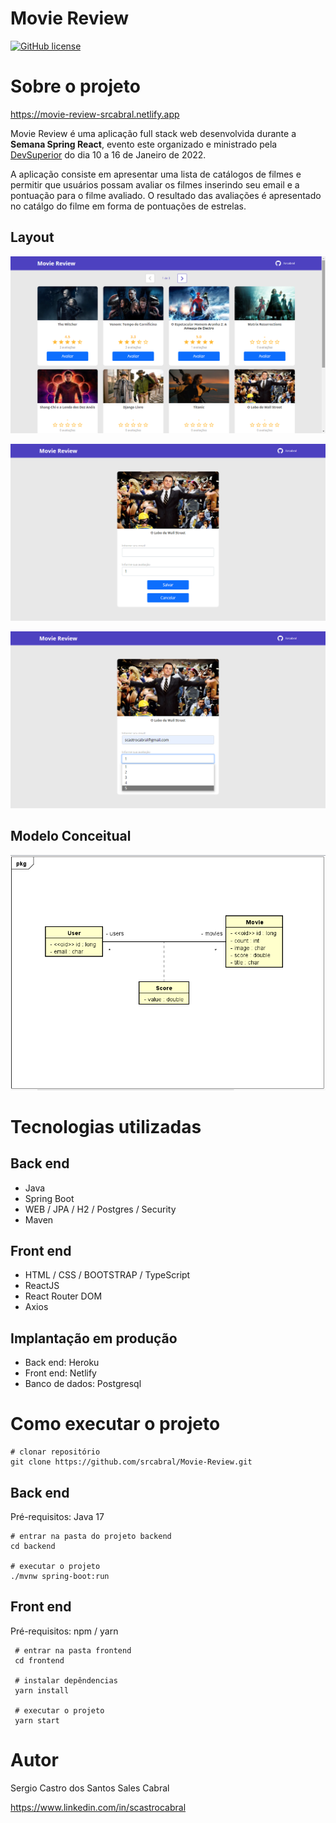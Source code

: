 # Movie Review

[![GitHub license](https://img.shields.io/github/license/srcabral/Movie-Review?color=success)](https://github.com/srcabral/Movie-Review/blob/main/LICENSE)

# Sobre o projeto

https://movie-review-srcabral.netlify.app

Movie Review é uma aplicação full stack web desenvolvida durante a **Semana Spring React**, evento este organizado e ministrado pela [DevSuperior](https://devsuperior.com.br/cursos) do dia 10 a 16 de Janeiro de 2022.

A aplicação consiste em apresentar uma lista de catálogos de filmes e permitir que usuários possam avaliar os filmes inserindo seu email e a pontuação para o filme avaliado. O resultado das avaliações é apresentado no catálgo do filme em forma de pontuações de estrelas.

## Layout

![HomePage](https://github.com/srcabral/Assets/blob/main/img/MovieReview/Home.png)

![Review](https://github.com/srcabral/Assets/blob/main/img/MovieReview/Avalia%C3%A7%C3%A3o.png)

![ReviewFieldOpen](https://github.com/srcabral/Assets/blob/main/img/MovieReview/Review.png)

## Modelo Conceitual

![Diagram](https://github.com/srcabral/Assets/blob/main/img/MovieReview/DiagramMovieReview.png)

# Tecnologias utilizadas

## Back end
* Java
* Spring Boot
* WEB / JPA / H2 / Postgres / Security
* Maven

## Front end
* HTML / CSS / BOOTSTRAP / TypeScript
* ReactJS
* React Router DOM
* Axios

## Implantação em produção
* Back end: Heroku
* Front end: Netlify
* Banco de dados: Postgresql

# Como executar o projeto

```
# clonar repositório
git clone https://github.com/srcabral/Movie-Review.git
```

## Back end
Pré-requisitos: Java 17

```
# entrar na pasta do projeto backend
cd backend

# executar o projeto
./mvnw spring-boot:run
```
## Front end
Pré-requisitos: npm / yarn

```
 # entrar na pasta frontend
 cd frontend
 
 # instalar depêndencias
 yarn install
 
 # executar o projeto
 yarn start
```

# Autor

Sergio Castro dos Santos Sales Cabral

https://www.linkedin.com/in/scastrocabral
